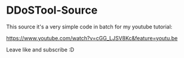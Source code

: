 # DDoSTool-Source

This source it's a very simple code in batch for my youtube tutorial:

https://www.youtube.com/watch?v=cGG_LJSV8Kc&feature=youtu.be

Leave like and subscribe :D
